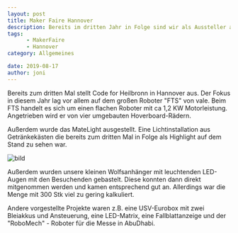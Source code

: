 ```yaml
---
layout: post
title: Maker Faire Hannover
description: Bereits im dritten Jahr in Folge sind wir als Aussteller auf der Maker Faire in Hannover
tags: 
      - MakerFaire
      - Hannover
category: Allgemeines  

date: 2019-08-17
author: joni
---
```


Bereits zum dritten Mal stellt Code for Heilbronn in Hannover aus. Der Fokus in diesem Jahr lag vor allem auf dem großen Roboter "FTS" von vale.
Beim FTS handelt es sich um einen flachen Roboter mit ca 1,2 KW Motorleistung. Angetrieben wird er von vier umgebauten Hoverboard-Rädern.

Außerdem wurde das MateLight ausgestellt. Eine Lichtinstallation aus Getränkekästen die bereits zum dritten Mal in Folge als Highlight auf dem Stand zu sehen war.

![bild](/post_media/makerfaire-2019.jpg)

Außerdem wurden unsere kleinen Wolfsanhänger mit leuchtenden LED-Augen mit den Besuchenden gebastelt. Diese konnten dann direkt mitgenommen werden und kamen entsprechend gut an. Allerdings war die Menge mit 300 Stk viel zu gering kalkuliert.

Andere vorgestellte Projekte waren z.B. eine USV-Eurobox mit zwei Bleiakkus und Ansteuerung, eine LED-Matrix, eine Fallblattanzeige und der "RoboMech" - Roboter für die Messe in AbuDhabi.
